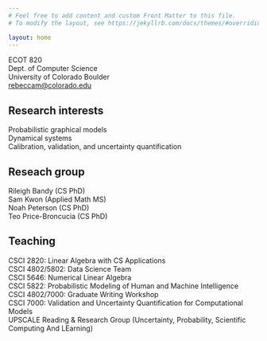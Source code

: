 ```yaml
---
# Feel free to add content and custom Front Matter to this file.
# To modify the layout, see https://jekyllrb.com/docs/themes/#overriding-theme-defaults

layout: home
---
```

ECOT 820  
Dept. of Computer Science  
University of Colorado Boulder  
rebeccam@colorado.edu

## Research interests
Probabilistic graphical models  
Dynamical systems  
Calibration, validation, and uncertainty quantification  

## Reseach group  
Rileigh Bandy (CS PhD)  
Sam Kwon (Applied Math MS)  
Noah Peterson (CS PhD)  
Teo Price-Broncucia (CS PhD)

## Teaching
CSCI 2820: Linear Algebra with CS Applications  
CSCI 4802/5802: Data Science Team  
CSCI 5646: Numerical Linear Algebra  
CSCI 5822: Probabilistic Modeling of Human and Machine Intelligence  
CSCI 4802/7000: Graduate Writing Workshop  
CSCI 7000: Validation and Uncertainty Quantification for Computational Models  
UPSCALE Reading & Research Group (Uncertainty, Probability, Scientific Computing And LEarning)

